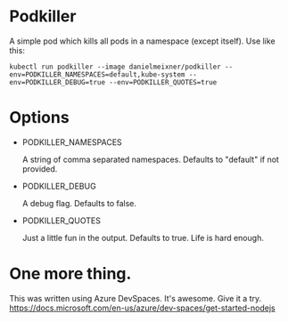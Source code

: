 # Podkiller
A simple pod which kills all pods in a namespace (except itself).
Use like this:

```
kubectl run podkiller --image danielmeixner/podkiller --env=PODKILLER_NAMESPACES=default,kube-system --env=PODKILLER_DEBUG=true --env=PODKILLER_QUOTES=true
```

# Options
- PODKILLER_NAMESPACES

    A string of comma separated namespaces. Defaults to "default" if not provided.

- PODKILLER_DEBUG

    A debug flag. Defaults to false.

- PODKILLER_QUOTES

    Just a little fun in the output. Defaults to true. Life is hard enough.

# One more thing.
This was written using Azure DevSpaces. It's awesome. Give it a try. https://docs.microsoft.com/en-us/azure/dev-spaces/get-started-nodejs
